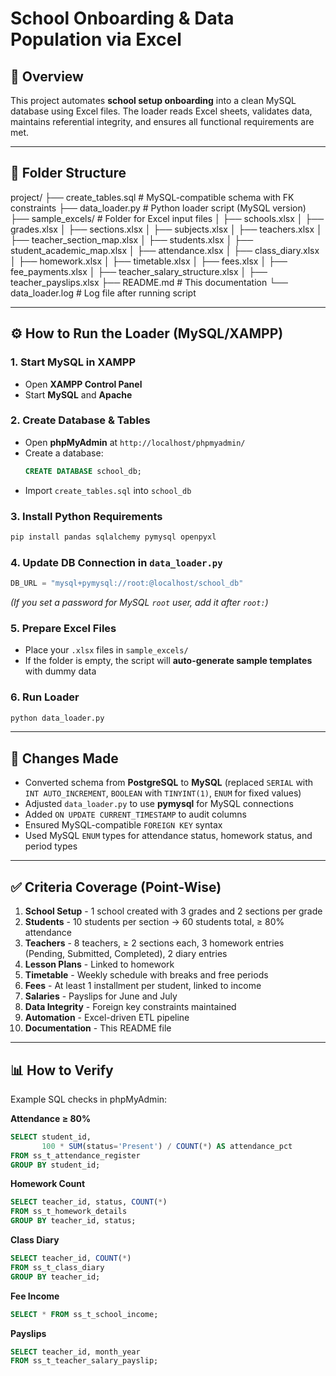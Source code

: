 # School Onboarding & Data Population via Excel

## 📌 Overview
This project automates **school setup onboarding** into a clean MySQL database using Excel files.
The loader reads Excel sheets, validates data, maintains referential integrity, and ensures all functional requirements are met.

---
## 📂 Folder Structure
project/
   ├── create_tables.sql # MySQL-compatible schema with FK constraints
   ├── data_loader.py # Python loader script (MySQL version)
   ├── sample_excels/ # Folder for Excel input files
│ ├── schools.xlsx
│ ├── grades.xlsx
│ ├── sections.xlsx
│ ├── subjects.xlsx
│ ├── teachers.xlsx
│ ├── teacher_section_map.xlsx
│ ├── students.xlsx
│ ├── student_academic_map.xlsx
│ ├── attendance.xlsx
│ ├── class_diary.xlsx
│ ├── homework.xlsx
│ ├── timetable.xlsx
│ ├── fees.xlsx
│ ├── fee_payments.xlsx
│ ├── teacher_salary_structure.xlsx
│ ├── teacher_payslips.xlsx
├── README.md # This documentation
└── data_loader.log # Log file after running script

---

## ⚙️ How to Run the Loader (MySQL/XAMPP)

### 1. Start MySQL in XAMPP
- Open **XAMPP Control Panel**
- Start **MySQL** and **Apache**

### 2. Create Database & Tables
- Open **phpMyAdmin** at `http://localhost/phpmyadmin/`
- Create a database:
  ```sql
  CREATE DATABASE school_db;
  ```
- Import `create_tables.sql` into `school_db`

### 3. Install Python Requirements
```bash
pip install pandas sqlalchemy pymysql openpyxl
```

### 4. Update DB Connection in `data_loader.py`
```python
DB_URL = "mysql+pymysql://root:@localhost/school_db"
```
*(If you set a password for MySQL `root` user, add it after `root:`)*

### 5. Prepare Excel Files
- Place your `.xlsx` files in `sample_excels/`
- If the folder is empty, the script will **auto-generate sample templates** with dummy data

### 6. Run Loader
```bash
python data_loader.py
```

---

## 🔄 Changes Made
- Converted schema from **PostgreSQL** to **MySQL** (replaced `SERIAL` with `INT AUTO_INCREMENT`, `BOOLEAN` with `TINYINT(1)`, `ENUM` for fixed values)
- Adjusted `data_loader.py` to use **pymysql** for MySQL connections
- Added `ON UPDATE CURRENT_TIMESTAMP` to audit columns
- Ensured MySQL-compatible `FOREIGN KEY` syntax
- Used MySQL `ENUM` types for attendance status, homework status, and period types

---

## ✅ Criteria Coverage (Point-Wise)

1. **School Setup** - 1 school created with 3 grades and 2 sections per grade  
2. **Students** - 10 students per section → 60 students total, ≥ 80% attendance  
3. **Teachers** - 8 teachers, ≥ 2 sections each, 3 homework entries (Pending, Submitted, Completed), 2 diary entries  
4. **Lesson Plans** - Linked to homework  
5. **Timetable** - Weekly schedule with breaks and free periods  
6. **Fees** - At least 1 installment per student, linked to income  
7. **Salaries** - Payslips for June and July  
8. **Data Integrity** - Foreign key constraints maintained  
9. **Automation** - Excel-driven ETL pipeline  
10. **Documentation** - This README file

---

## 📊 How to Verify
Example SQL checks in phpMyAdmin:

**Attendance ≥ 80%**
```sql
SELECT student_id,
       100 * SUM(status='Present') / COUNT(*) AS attendance_pct
FROM ss_t_attendance_register
GROUP BY student_id;
```

**Homework Count**
```sql
SELECT teacher_id, status, COUNT(*)
FROM ss_t_homework_details
GROUP BY teacher_id, status;
```

**Class Diary**
```sql
SELECT teacher_id, COUNT(*)
FROM ss_t_class_diary
GROUP BY teacher_id;
```

**Fee Income**
```sql
SELECT * FROM ss_t_school_income;
```

**Payslips**
```sql
SELECT teacher_id, month_year
FROM ss_t_teacher_salary_payslip;
```
